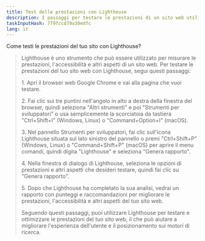 ```yaml
---
title: Test delle prestazioni con Lighthouse
description: I passaggi per testare le prestazioni di un sito web utilizzando Lighthouse
taskInputHash: 779fccd79a30edfc
lang: it
---
```

Come testi le prestazioni del tuo sito con Lighthouse?

> Lighthouse è uno strumento che può essere utilizzato per misurare le prestazioni, l'accessibilità e altri aspetti di un sito web. Per testare le prestazioni del tuo sito web con Lighthouse, segui questi passaggi:
> 
> 1\. Apri il browser web Google Chrome e vai alla pagina che vuoi testare.
> 
> 2\. Fai clic sui tre puntini nell'angolo in alto a destra della finestra del browser, quindi seleziona "Altri strumenti" e poi "Strumenti per sviluppatori" o usa semplicemente la scorciatoia da tastiera "Ctrl+Shift+I" (Windows, Linux) o "Command+Option+I" (macOS).
> 
> 3\. Nel pannello Strumenti per sviluppatori, fai clic sull'icona Lighthouse situata sul lato sinistro del pannello o premi "Ctrl+Shift+P" (Windows, Linux) o "Command+Shift+P" (macOS) per aprire il menu comandi, quindi digita "Lighthouse" e seleziona "Genera rapporto".
> 
> 4\. Nella finestra di dialogo di Lighthouse, seleziona le opzioni di prestazioni e altri aspetti che desideri testare, quindi fai clic su "Genera rapporto".
> 
> 5\. Dopo che Lighthouse ha completato la sua analisi, vedrai un rapporto con punteggi e raccomandazioni per migliorare le prestazioni, l'accessibilità e altri aspetti del tuo sito web.
> 
> Seguendo questi passaggi, puoi utilizzare Lighthouse per testare e ottimizzare le prestazioni del tuo sito web, il che può aiutare a migliorare l'esperienza dell'utente e il posizionamento sui motori di ricerca.
